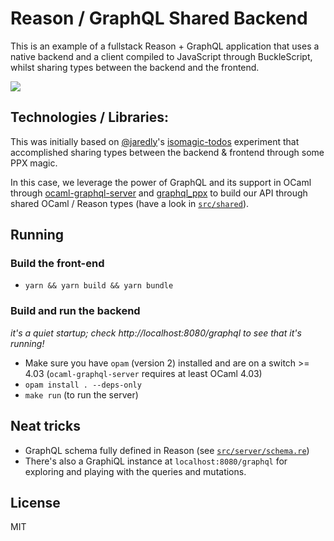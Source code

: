 # Reason / GraphQL Shared Backend

This is an example of a fullstack Reason + GraphQL application that uses a native
backend and a client compiled to JavaScript through BuckleScript, whilst sharing
types between the backend and the frontend.

<img src="./demo.gif">

## Technologies / Libraries:

This was initially based on [@jaredly](https://github.com/jaredly)'s
[isomagic-todos](https://github.com/jaredly/isomagic-todos) experiment that accomplished
sharing types between the backend & frontend through some PPX magic.

In this case, we leverage the power of GraphQL and its support in OCaml through
[ocaml-graphql-server](https://github.com/andreas/ocaml-graphql-server) and
[graphql_ppx](https://github.com/mhallin/graphql_ppx) to build our API through shared
OCaml / Reason types (have a look in [`src/shared`](./src/shared)).

## Running

### Build the front-end

- `yarn && yarn build && yarn bundle`

### Build and run the backend

_it's a quiet startup; check http://localhost:8080/graphql to see that it's running!_

- Make sure you have `opam` (version 2) installed and are on a switch >= 4.03 (`ocaml-graphql-server` requires at least OCaml 4.03)
- `opam install . --deps-only`
- `make run` (to run the server)

## Neat tricks

- GraphQL schema fully defined in Reason (see [`src/server/schema.re`](./src/server/schema.re))
- There's also a GraphiQL instance at `localhost:8080/graphql` for exploring and
playing with the queries and mutations.

## License

MIT
